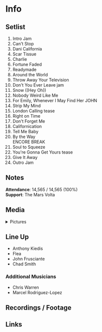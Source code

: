 # Info

## Setlist

1. Intro Jam
2. Can't Stop
3. Dani California
4. Scar Tissue
5. Charlie
6. Fortune Faded
7. Readymade
8. Around the World
9. Throw Away Your Television
10. Don't You Ever Leave jam
11. Snow ((Hey Oh))
12. Nobody Weird Like Me
13. For Emily, Whenever I May Find Her JOHN
14. Strip My Mind
15. London Calling tease
16. Right on Time
17. Don't Forget Me
18. Californication
19. Tell Me Baby
20. By the Way
<br> ENCORE BREAK
21. Soul to Squeeze
22. You're Gonna Get Yours tease
23. Give It Away
24. Outro Jam

## Notes

**Attendance**: 14,565 / 14,565 (100%)
<br>
**Support**: The Mars Volta

## Media 

<details>
  <summary>Pictures</summary>
  <!--<img alt="Setlist" title="Setlist" src="_.jpg" height="200" />
  <img alt="Flyer" title="Flyer" src="_.jpg" height="200" />
  <img alt="Clipper" title="Clipper" src="_.jpg" height="200" />
  <img alt="Ticket" title="Ticket" src="_.jpg" height="200" />
  -->
</details>

## Line Up

* Anthony Kiedis
* Flea
* John Frusciante
* Chad Smith

### Additional Musicians

* Chris Warren  
* Marcel Rodriguez-Lopez

## Recordings / Footage

## Links
